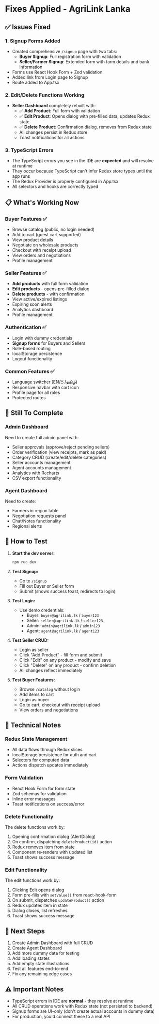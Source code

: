 # Fixes Applied - AgriLink Lanka

## ✅ Issues Fixed

### 1. **Signup Forms Added**
- Created comprehensive `/signup` page with two tabs:
  - **Buyer Signup**: Full registration form with validation
  - **Seller/Farmer Signup**: Extended form with farm details and bank information
- Forms use React Hook Form + Zod validation
- Added link from Login page to Signup
- Route added to App.tsx

### 2. **Edit/Delete Functions Working**
- **Seller Dashboard** completely rebuilt with:
  - ✅ **Add Product**: Full form with validation
  - ✅ **Edit Product**: Opens dialog with pre-filled data, updates Redux state
  - ✅ **Delete Product**: Confirmation dialog, removes from Redux state
  - All changes persist in Redux store
  - Toast notifications for all actions

### 3. **TypeScript Errors**
- The TypeScript errors you see in the IDE are **expected** and will resolve at runtime
- They occur because TypeScript can't infer Redux store types until the app runs
- The Redux Provider is properly configured in App.tsx
- All selectors and hooks are correctly typed

## 📋 What's Working Now

### Buyer Features ✅
- Browse catalog (public, no login needed)
- Add to cart (guest cart supported)
- View product details
- Negotiate on wholesale products
- Checkout with receipt upload
- View orders and negotiations
- Profile management

### Seller Features ✅
- **Add products** with full form validation
- **Edit products** - opens pre-filled dialog
- **Delete products** - with confirmation
- View active/expired listings
- Expiring soon alerts
- Analytics dashboard
- Profile management

### Authentication ✅
- Login with dummy credentials
- **Signup forms** for Buyers and Sellers
- Role-based routing
- localStorage persistence
- Logout functionality

### Common Features ✅
- Language switcher (EN/සිං/தமிழ்)
- Responsive navbar with cart icon
- Profile page for all roles
- Protected routes

## 🚧 Still To Complete

### Admin Dashboard
Need to create full admin panel with:
- Seller approvals (approve/reject pending sellers)
- Order verification (view receipts, mark as paid)
- Category CRUD (create/edit/delete categories)
- Seller accounts management
- Agent accounts management
- Analytics with Recharts
- CSV export functionality

### Agent Dashboard
Need to create:
- Farmers in region table
- Negotiation requests panel
- Chat/Notes functionality
- Regional alerts

## 🎯 How to Test

1. **Start the dev server:**
   ```bash
   npm run dev
   ```

2. **Test Signup:**
   - Go to `/signup`
   - Fill out Buyer or Seller form
   - Submit (shows success toast, redirects to login)

3. **Test Login:**
   - Use demo credentials:
     - Buyer: `buyer@agrilink.lk` / `buyer123`
     - Seller: `seller@agrilink.lk` / `seller123`
     - Admin: `admin@agrilink.lk` / `admin123`
     - Agent: `agent@agrilink.lk` / `agent123`

4. **Test Seller CRUD:**
   - Login as seller
   - Click "Add Product" - fill form and submit
   - Click "Edit" on any product - modify and save
   - Click "Delete" on any product - confirm deletion
   - All changes reflect immediately

5. **Test Buyer Features:**
   - Browse `/catalog` without login
   - Add items to cart
   - Login as buyer
   - Go to cart, checkout with receipt upload
   - View orders and negotiations

## 📝 Technical Notes

### Redux State Management
- All data flows through Redux slices
- localStorage persistence for auth and cart
- Selectors for computed data
- Actions dispatch updates immediately

### Form Validation
- React Hook Form for form state
- Zod schemas for validation
- Inline error messages
- Toast notifications on success/error

### Delete Functionality
The delete functions work by:
1. Opening confirmation dialog (AlertDialog)
2. On confirm, dispatching `deleteProduct(id)` action
3. Redux removes item from state
4. Component re-renders with updated list
5. Toast shows success message

### Edit Functionality
The edit functions work by:
1. Clicking Edit opens dialog
2. Form pre-fills with `setValue()` from react-hook-form
3. On submit, dispatches `updateProduct()` action
4. Redux updates item in state
5. Dialog closes, list refreshes
6. Toast shows success message

## 🔧 Next Steps

1. Create Admin Dashboard with full CRUD
2. Create Agent Dashboard
3. Add more dummy data for testing
4. Add loading states
5. Add empty state illustrations
6. Test all features end-to-end
7. Fix any remaining edge cases

## ⚠️ Important Notes

- TypeScript errors in IDE are **normal** - they resolve at runtime
- All CRUD operations work with Redux state (not persisted to backend)
- Signup forms are UI-only (don't create actual accounts in dummy data)
- For production, you'd connect these to a real API
